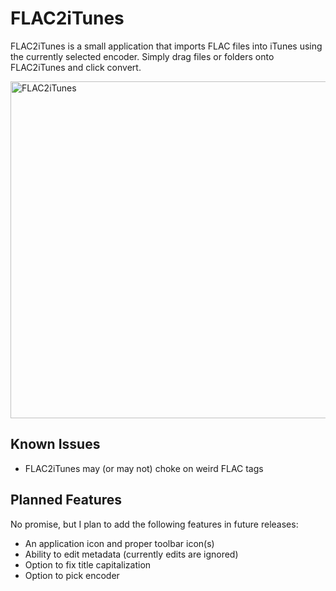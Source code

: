 FLAC2iTunes
===========

FLAC2iTunes is a small application that imports FLAC files into iTunes using the currently selected encoder. Simply drag files or folders onto FLAC2iTunes and click convert.

<img src="http://f.cl.ly/items/3S1M1Z0f1Q1f112B3C41/FLAC2iTunes-0.1.7@2x.png" alt="FLAC2iTunes" width="851" height="539" />

Known Issues
------------

* FLAC2iTunes may (or may not) choke on weird FLAC tags

Planned Features
----------------

No promise, but I plan to add the following features in future releases:

* An application icon and proper toolbar icon(s)
* Ability to edit metadata (currently edits are ignored)
* Option to fix title capitalization
* Option to pick encoder
